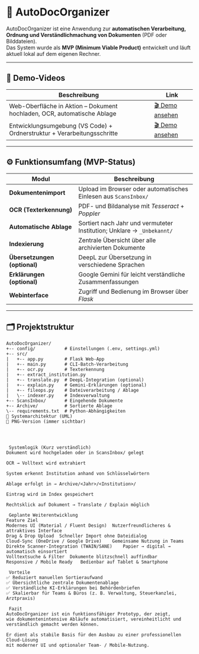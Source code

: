 # 📂 AutoDocOrganizer

AutoDocOrganizer ist eine Anwendung zur **automatischen Verarbeitung, Ordnung und Verständlichmachung von Dokumenten** (PDF oder Bilddateien).  
Das System wurde als **MVP (Minimum Viable Product)** entwickelt und läuft aktuell lokal auf dem eigenen Rechner.

---

## 🎥 Demo-Videos

| Beschreibung | Link |
|--------------|------|
| Web-Oberfläche in Aktion – Dokument hochladen, OCR, automatische Ablage | [🎬 Demo ansehen](https://drive.google.com/file/d/1-Rud-y9tuBTz8WtOv__TNxC5bNl1b2Te/view?usp=drive_link) |
| Entwicklungsumgebung (VS Code) + Ordnerstruktur + Verarbeitungsschritte | [🎬 Demo ansehen](https://drive.google.com/file/d/1L1S3q-jxF4449hh9z20240Lbme23POMp/view?usp=drive_link) |


---

## ⚙️ Funktionsumfang (MVP-Status)

| Modul | Beschreibung |
|--------|---------------|
| **Dokumentenimport** | Upload im Browser oder automatisches Einlesen aus `ScansInbox/` |
| **OCR (Texterkennung)** | PDF- und Bildanalyse mit *Tesseract* + *Poppler* |
| **Automatische Ablage** | Sortiert nach Jahr und vermuteter Institution; Unklare → `_Unbekannt/` |
| **Indexierung** | Zentrale Übersicht über alle archivierten Dokumente |
| **Übersetzungen (optional)** | DeepL zur Übersetzung in verschiedene Sprachen |
| **Erklärungen (optional)** | Google Gemini für leicht verständliche Zusammenfassungen |
| **Webinterface** | Zugriff und Bedienung im Browser über *Flask* |

---

## 🗂️ Projektstruktur

```text
AutoDocOrganizer/
+-- config/           # Einstellungen (.env, settings.yml)
+-- src/
|   +-- app.py        # Flask Web-App
|   +-- main.py       # CLI-Batch-Verarbeitung
|   +-- ocr.py        # Texterkennung
|   +-- extract_institution.py
|   +-- translate.py  # DeepL-Integration (optional)
|   +-- explain.py    # Gemini-Erklärungen (optional)
|   +-- fileops.py    # Dateiverarbeitung / Ablage
|   \-- indexer.py    # Indexverwaltung
+-- ScansInbox/       # Eingehende Dokumente
+-- Archive/          # Sortierte Ablage
\-- requirements.txt  # Python-Abhängigkeiten
🧩 Systemarchitektur (UML)
📸 PNG-Version (immer sichtbar)




 Systemlogik (Kurz verständlich)
Dokument wird hochgeladen oder in ScansInbox/ gelegt

OCR → Volltext wird extrahiert

System erkennt Institution anhand von Schlüsselwörtern

Ablage erfolgt in → Archive/<Jahr>/<Institution>/

Eintrag wird im Index gespeichert

Rechtsklick auf Dokument → Translate / Explain möglich

 Geplante Weiterentwicklung
Feature	Ziel
Modernes UI (Material / Fluent Design)	Nutzerfreundlicheres & attraktives Interface
Drag & Drop Upload	Schneller Import ohne Dateidialog
Cloud-Sync (OneDrive / Google Drive)	Gemeinsame Nutzung in Teams
Direkte Scanner-Integration (TWAIN/SANE)	Papier → digital → automatisch einsortiert
Volltextsuche & Filter	Dokumente blitzschnell auffindbar
Responsive / Mobile Ready	Bedienbar auf Tablet & Smartphone

 Vorteile
✅ Reduziert manuellen Sortieraufwand
✅ Übersichtliche zentrale Dokumentenablage
✅ Verständliche KI-Erklärungen bei Behördenbriefen
✅ Skalierbar für Teams & Büros (z. B. Verwaltung, Steuerkanzlei, Arztpraxis)

 Fazit
AutoDocOrganizer ist ein funktionsfähiger Prototyp, der zeigt,
wie dokumentenintensive Abläufe automatisiert, vereinheitlicht und verständlich gemacht werden können.

Er dient als stabile Basis für den Ausbau zu einer professionellen Cloud-Lösung
mit moderner UI und optionaler Team- / Mobile-Nutzung.